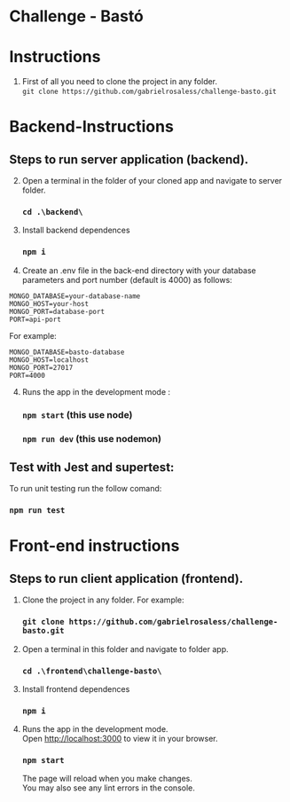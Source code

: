 # Challenge - Bastó

# Instructions

1. First of all you need to clone the project in any folder. 
\
`git clone https://github.com/gabrielrosaless/challenge-basto.git`

# Backend-Instructions

## Steps to run server application (backend).

2) Open a terminal in the folder of your cloned app and navigate to server folder.

    ### `cd .\backend\`

3) Install backend dependences 
    ### `npm i`

4) Create an .env file in the back-end directory with your database parameters and port number (default is 4000) as follows: 
```
MONGO_DATABASE=your-database-name
MONGO_HOST=your-host
MONGO_PORT=database-port
PORT=api-port
```
For example:
```
MONGO_DATABASE=basto-database
MONGO_HOST=localhost
MONGO_PORT=27017
PORT=4000
```

4) Runs the app in the development mode :
   ### `npm start` (this use node)
    ### `npm run dev` (this use nodemon)

## Test with Jest and supertest:
To run unit testing run the follow comand:
   ### `npm run test`

# Front-end instructions

## Steps to run client application (frontend).

1) Clone the project in any folder. For example:
    ### `git clone https://github.com/gabrielrosaless/challenge-basto.git`

2) Open a terminal in this folder and navigate to folder app.
    ### `cd .\frontend\challenge-basto\`

3) Install frontend dependences 
    ### `npm i`
4) Runs the app in the development mode.\
   Open [http://localhost:3000](http://localhost:3000) to view it in your browser.
   ### `npm start`

   The page will reload when you make changes.\
   You may also see any lint errors in the console.
